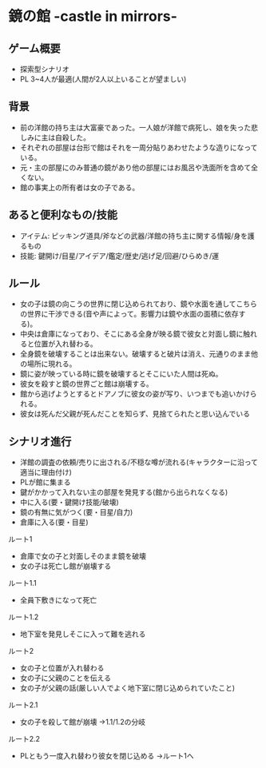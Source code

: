 鏡の館 -castle in mirrors-
=======

ゲーム概要
-------

- 探索型シナリオ
- PL 3~4人が最適(人間が2人以上いることが望ましい)

背景
-------

- 前の洋館の持ち主は大富豪であった。一人娘が洋館で病死し、娘を失った悲しみに主は自殺した。
- それぞれの部屋は台形で館はそれを一周分貼りあわせたような造りになっている。
- 元・主の部屋にのみ普通の鏡があり他の部屋にはお風呂や洗面所を含めて全くない。
- 館の事実上の所有者は女の子である。

あると便利なもの/技能
-------

- アイテム: ピッキング道具/斧などの武器/洋館の持ち主に関する情報/身を護るもの
- 技能: 鍵開け/目星/アイデア/鑑定/歴史/逃げ足/回避/ひらめき/運

ルール
-------

- 女の子は鏡の向こうの世界に閉じ込められており、鏡や水面を通してこちらの世界に干渉できる(音や声によって。影響力は鏡や水面の面積に依存する)。
- 中央は倉庫になっており、そこにある全身が映る鏡で彼女と対面し鏡に触れると位置が入れ替わる。
- 全身鏡を破壊することは出来ない。破壊すると破片は消え、元通りのまま他の場所に現れる。
- 鏡に姿が映っている時に鏡を破壊するとそこにいた人間は死ぬ。
- 彼女を殺すと鏡の世界ごと館は崩壊する。
- 館から逃げようとするとドアノブに彼女の姿が写り、いつまでも追いかけられる。
- 彼女は死んだ父親が死んだことを知らず、見捨てられたと思い込んでいる

シナリオ進行
-------

- 洋館の調査の依頼/売りに出される/不穏な噂が流れる(キャラクターに沿って適当に理由付け)
- PLが館に集まる
- 鍵がかかって入れない主の部屋を発見する(館から出られなくなる)
- 中に入る(要・鍵開け技能/破壊)
- 鏡の有無に気がつく(要・目星/自力)
- 倉庫に入る(要・目星)

ルート1

- 倉庫で女の子と対面しそのまま鏡を破壊
- 女の子は死亡し館が崩壊する

ルート1.1

- 全員下敷きになって死亡

ルート1.2

- 地下室を発見しそこに入って難を逃れる

ルート2

- 女の子と位置が入れ替わる
- 女の子に父親のことを伝える
- 女の子が父親の話(厳しい人でよく地下室に閉じ込められていたこと)

ルート2.1

- 女の子を殺して館が崩壊 →1.1/1.2の分岐

ルート2.2

- PLともう一度入れ替わり彼女を閉じ込める →ルート1へ

